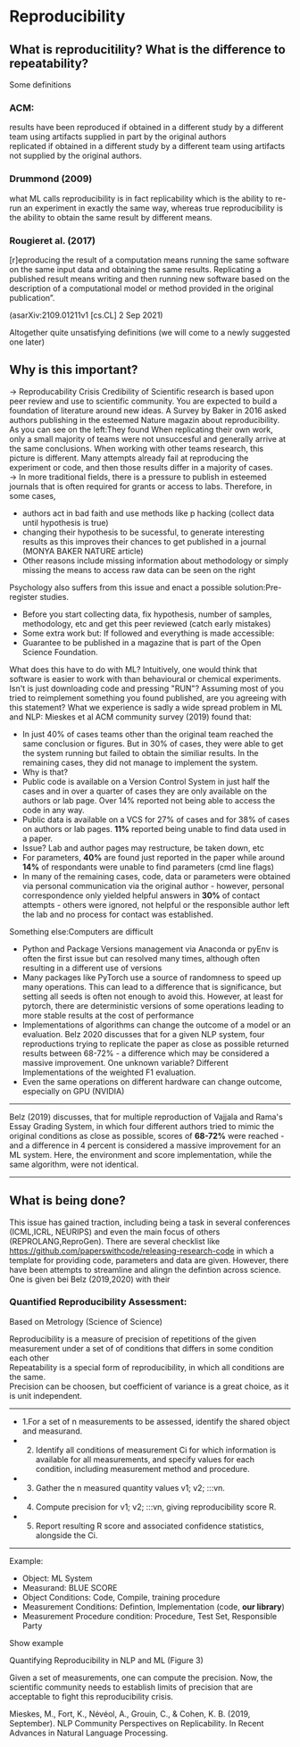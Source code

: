 # Reproducibility

## What is reproducitility? What is the difference to repeatability?
Some definitions  
### ACM:
results have been reproduced if obtained in a different study by a different team using artifacts supplied in part by the original authors  
replicated if obtained in a different study by a different team using artifacts not supplied by the original authors.  
### Drummond (2009)  
what ML calls reproducibility is in fact replicability which is the ability to re-run an experiment in exactly the same way, whereas true
reproducibility is the ability to obtain the same result by different means. 
### Rougieret al. (2017)
[r]eproducing the result of a computation means running the same software on the same input data and obtaining the same results. 
Replicating a published result means writing and then running new software based on the description of a computational model or method provided in
the original publication”.

(asarXiv:2109.01211v1 [cs.CL] 2 Sep 2021)

Altogether quite unsatisfying definitions (we will come to a newly suggested one later) 

## Why is this important? 
-> Reproducability Crisis
Credibility of Scientific research is based upon peer review and use to scientific community. You are expected to build a foundation of literature around new ideas. A Survey by Baker in 2016 asked authors publishing in the esteemed Nature magazin about reproducibility.
As you can see on the left:They found When replicating their own work, only a small majority of teams were not unsuccesful and generally arrive at the same conclusions. When working with other teams research, this picture is different. Many attempts already fail at reproducing the experiment or code, and then those results differ in a majority of cases.  
-> In more traditional fields, there is a pressure to publish in esteemed journals that is often required for grants or access to labs. Therefore, in some cases, 
 - authors act in bad faith and use methods like p hacking (collect data until hypothesis is true)
 - changing their hypothesis to be sucessful, to generate interesting results as this improves their chances to get published in a journal (MONYA BAKER NATURE article)
 - Other reasons include missing information about methodology or simply missing the means to access raw data can be seen on the right

Psychology also suffers from this issue and enact a possible solution:Pre-register studies.
- Before you start collecting data, fix hypothesis, number of samples, methodology, etc and get this peer reviewed (catch early mistakes)
- Some extra work but: If followed and everything is made accessible:
- Guarantee to be published in a magazine that is part of the Open Science Foundation.  

What does this have to do with ML? Intuitively, one would think that software is easier to work with than behavioural or chemical experiments. Isn't is just downloading code and pressing "RUN"? Assuming most of you 
tried to reimplement something you found published, are you agreeing with this statement? 
What we experience is sadly a wide spread problem in ML and NLP: Mieskes et al ACM community survey (2019) found that:
- In just 40% of cases teams other than the original team reached the same conclusion or figures. But in 30% of cases, they were able to get the system running but failed to obtain the similiar results. In the remaining cases, they did not manage to implement the system.
- Why is that?
- Public code is available on a Version Control System in just half the cases and in over a quarter of cases they are only available on the authors or lab page. Over 14% reported not being able to access the code in any way. 
- Public data is available on a VCS for 27% of cases and for 38% of cases on authors or lab pages. **11%** reported being unable to find data used in a paper.
- Issue? Lab and author pages may restructure, be taken down, etc
- For parameters, **40%** are found just reported in the paper while around **14%** of respondants were unable to find parameters (cmd line flags)
- In many of the remaining cases, code, data or parameters were obtained via personal communication via the original author - however, personal correspondence only yielded helpful answers in **30%** of contact attempts - others were ignored, not helpful or the 
responsible author left the lab and no process for contact was established.

Something else:Computers are difficult
- Python and Package Versions management via Anaconda or pyEnv is often the first issue but can resolved many times, although often resulting in a different use of versions
- Many packages like PyTorch use a source of randomness to speed up many operations. This can lead to a difference that is significance, but setting all seeds is often not enough to avoid this. However, at least for pytorch, there are deterministic versions of some operations leading to more stable results at the cost of performance
-  Implementations of algorithms can change the outcome of a model or an evaluation. Belz 2020 discusses that for a given NLP system, four reproductions trying to replicate the paper as close as possible returned results between 68-72% - a difference which may be considered a massive improvement. One unknown variable? Different Implementations of the weighted F1 evaluation. 
-  Even the same operations on different hardware can change outcome, especially on GPU (NVIDIA)
____
Belz (2019) discusses, that for multiple reproduction of Vajjala and Rama's Essay Grading System,
in which four different authors tried to mimic the original conditions as close as possible, scores of **68-72%** were reached - and a difference in 4 percent
is considered a massive improvement for an ML system. Here, the environment and score implementation, while the same algorithm, were not identical.   
____
## What is being done? 
This issue has gained traction, including being a task in several conferences (ICML,ICRL, NEURIPS) and even the main focus of others (REPROLANG,ReproGen). 
There are several checklist like https://github.com/paperswithcode/releasing-research-code in which a template for providing code, parameters and data are
given. However, there have been attempts to streamline and alingn the defintion across science. One is given bei Belz (2019,2020) with their 
### Quantified Reproducibility Assessment:
Based on Metrology (Science of Science)
  
Reproducibility is a measure of precision of repetitions of the given measurement under a set of of conditions that differs in some condition each other  
Repeatability is a special form of reproducibility, in which all conditions are the same.  
Precision can be choosen, but coefficient of variance is a great choice, as it is unit independent.  

____
- 1.For a set of n measurements to be assessed, identify the shared object and measurand.  
- 2. Identify all conditions of measurement Ci for which information is available for all measurements, and specify values for each condition, including measurement method and procedure.
- 3. Gather the n measured quantity values v1; v2; :::vn.  
- 4. Compute precision for v1; v2; :::vn, giving reproducibility score R.  
- 5. Report resulting R score and associated confidence statistics, alongside the Ci.  
____
Example:
- Object: ML System  
- Measurand: BLUE SCORE
- Object Conditions: Code, Compile, training procedure 
- Measurement Conditions: Defintion, Implementation (code, **our library**)
- Measurement Procedure condition: Procedure, Test Set, Responsible Party

Show example

Quantifying Reproducibility in NLP and ML (Figure 3)

Given a set of measurements, one can compute the precision. Now, the scientific community needs to establish limits of precision that are acceptable to
fight this reproducibility crisis.













Mieskes, M., Fort, K., Névéol, A., Grouin, C., & Cohen, K. B. (2019, September). NLP Community Perspectives on Replicability. In Recent Advances in Natural Language Processing.
